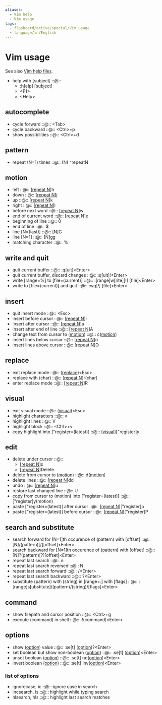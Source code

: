 ```yaml
---
aliases:
  - Vim help
  - Vim usage
tags:
  - flashcard/active/special/Vim_usage
  - language/in/English
---
```


# Vim usage

See also [Vim help files](https://vimhelp.org/).

- help with \[subject\] ::@:: <ul><li>:h[elp] [subject]</li><li>&lt;F1&gt;</li><li>&lt;Help&gt;</li></ul>

## autocomplete

- cycle forward ::@:: \<Tab\>
- cycle backward ::@:: \<Ctrl\>+p
- show possibilities ::@:: \<Ctrl\>+d

## pattern

- repeat (N=1) times ::@:: (N) <a id="^repeatN"></a>^repeatN

## motion

- left ::@:: \[[repeat N](#^repeatN)\]h
- down ::@:: \[[repeat N](#^repeatN)\]j
- up ::@:: \[[repeat N](#^repeatN)\]k
- right ::@:: \[[repeat N](#^repeatN)\]l
- before next word ::@:: \[[repeat N](#^repeatN)\]w
- end of current word ::@:: \[[repeat N](#^repeatN)\]e
- beginning of line ::@:: 0
- end of line ::@:: $
- line \[N=(last)\] ::@:: \[N\]G
- line \[N=1\] ::@:: \[N\]gg
- matching character ::@:: %

## write and quit

- quit current buffer ::@:: :q\[uit\]\<Enter\>
- quit current buffer, discard changes ::@:: :q\[uit\]!\<Enter\>
- write \[range=%\] to \[file=(current)\] ::@:: :\[range\]w\[rite\]\[!\] \[file\]\<Enter\>
- write to \[file=(current)\] and quit ::@:: :wq[!] \[file\]\<Enter\>

## insert

- quit insert mode ::@:: \<Esc\>
- insert before cursor ::@:: \[[repeat N](#^repeatN)\]i
- insert after cursor ::@:: \[[repeat N](#^repeatN)\]a
- insert after end of line ::@:: \[[repeat N](#^repeatN)\]A
- change text from cursor to ([motion](#motion)) ::@:: c([motion](#motion))
- insert lines below cursor ::@:: \[[repeat N](#^repeatN)\]o
- insert lines above cursor ::@:: \[[repeat N](#^repeatN)\]O

## replace

- exit replace mode ::@:: ([replace](#replace))\<Esc\>
- replace with (char) ::@:: \[[repeat N](#^repeatN)\]r(char)
- enter replace mode ::@:: \[[repeat N](#^repeatN)\]R

## visual

- exit visual mode ::@:: ([visual](#visual))\<Esc\>
- highlight characters ::@:: v
- highlight lines ::@:: V
- highlight block ::@:: \<Ctrl\>+v
- copy highlight into \["register=(latest)\] ::@:: ([visual](#visual))\["register\]y

## edit

- delete under cursor ::@:: <ul><li>\[[repeat N](#^repeatN)\]x</li><li>\[[repeat N](#^repeatN)\]Delete</li></ul>
- delete from cursor to ([motion](#motion)) ::@:: d([motion](#motion))
- delete lines ::@:: \[[repeat N](#^repeatN)\]dd
- undo ::@:: \[[repeat N](#^repeatN)\]u
- restore last changed line ::@:: U
- copy from cursor to (motion) into \["register=(latest)\] ::@:: \["register\]y(motion)
- paste \["register=(latest)\] after cursor ::@:: \[[repeat N](#^repeatN)\]\["register\]p
- paste \["register=(latest)\] before cursor ::@:: \[[repeat N](#^repeatN)\]\["register\]P

## search and substitute

- search forward for \[N=1\]th occurence of (pattern) with \[offset\] ::@:: \[N\]/(pattern)\[/\]\[offset\]\<Enter\>
- search backward for \[N=1\]th occurence of (pattern) with \[offset\] ::@:: \[N\]?(pattern)\[?\]\[offset\]\<Enter\>
- repeat last search ::@:: n
- repeat last search reversed ::@:: N
- repeat last search forward ::@:: /\<Enter\>
- repeat last search backward ::@:: ?\<Enter\>
- substitute (pattern) with (string) in \[range=.\] with \[flags\] ::@:: :\[range\]s\[ubstitute\]/(pattern)/(string)/\[flags\]\<Enter\>

## command

- show filepath and cursor position ::@:: \<Ctrl\>+g
- execute (command) in shell ::@:: :!(command)\<Enter\>

## options

- show ([option](#list%20of%20options)) value ::@:: :se\[t\] ([option](#list%20of%20options))?\<Enter\>
- set boolean but show non-boolean ([option](#list%20of%20options)) ::@:: :se\[t\] ([option](#list%20of%20options))\<Enter\>
- unset boolean ([option](#list%20of%20options)) ::@:: :se\[t\] no([option](#list%20of%20options))\<Enter\>
- invert boolean ([option](#list%20of%20options)) ::@:: :se\[t\] inv([option](#list%20of%20options))\<Enter\>

### list of options

- ignorecase, ic ::@:: ignore case in search
- incsearch, is ::@:: highlight while typing search
- hlsearch, hls ::@:: highlight last search matches
